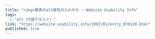 ```yaml
---
title: "<img>要素のalt属性の入れかた — Website Usability Info"
tags:
  - "alt（代替テキスト）"
link: "https://website-usability.info/2007/01/entry_070120.html"
published: true
---
```


